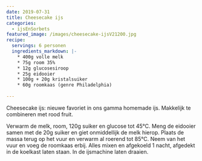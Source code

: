 ```yaml
---
date: 2019-07-31
title: Cheesecake ijs
categories:
  - ijsEnSorbets
featured_image: /images/cheesecake-ijsV21200.jpg
recipe:
  servings: 6 personen
  ingredients_markdown: |-
    * 400g volle melk
    * 75g room 35%
    * 12g glucosesiroop
    * 25g eidooier
    * 100g + 20g kristalsuiker
    * 60g roomkaas (genre Philadelphia)  
---
```

Cheesecake ijs: nieuwe favoriet in ons gamma homemade ijs.
Makkelijk te combineren met rood fruit.

<!--more-->

Verwarm de melk, room, 120g suiker en glucose tot 45°C.
Meng de eidooier samen met de 20g suiker en giet onmiddellijk de melk hierop.
Plaats de massa terug op het vuur en verwarm al roerend tot 85°C.
Neem van het vuur en voeg de roomkaas erbij.
Alles mixen en afgekoeld 1 nacht, afgedekt in de koelkast laten staan.
In de ijsmachine laten draaien.




